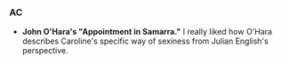 ### AC

- **John O'Hara's "Appointment in Samarra."** I really liked how O'Hara describes Caroline's specific way of sexiness from Julian English's perspective.
